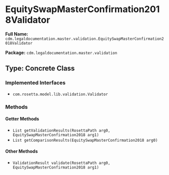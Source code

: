 # EquitySwapMasterConfirmation2018Validator

**Full Name:** `cdm.legaldocumentation.master.validation.EquitySwapMasterConfirmation2018Validator`

**Package:** `cdm.legaldocumentation.master.validation`

## Type: Concrete Class

### Implemented Interfaces

- `com.rosetta.model.lib.validation.Validator`

### Methods

#### Getter Methods

- `List getValidationResults(RosettaPath arg0, EquitySwapMasterConfirmation2018 arg1)`
- `List getComparisonResults(EquitySwapMasterConfirmation2018 arg0)`

#### Other Methods

- `ValidationResult validate(RosettaPath arg0, EquitySwapMasterConfirmation2018 arg1)`

